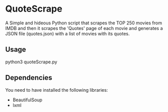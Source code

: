 # QuoteScrape
A Simple and hideous Python script that scrapes the TOP 250 movies from IMDB and then it scrapes
the 'Quotes' page of each movie and generates a JSON file (quotes.json)     with a list of movies with its quotes.

## Usage

python3 quoteScrape.py

## Dependencies
You need to have installed the following libraries:
* BeautifulSoup
* lxml